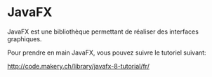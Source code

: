 # JavaFX

JavaFX est une bibliothèque permettant de réaliser des interfaces graphiques.

Pour prendre en main JavaFX, vous pouvez suivre le tutoriel suivant:

http://code.makery.ch/library/javafx-8-tutorial/fr/

